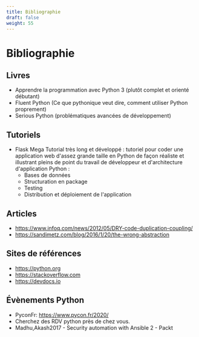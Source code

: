 ```yaml
---
title: Bibliographie
draft: false
weight: 55
---
```


# Bibliographie

## Livres

- Apprendre la programmation avec Python 3 (plutôt complet et orienté débutant)
- Fluent Python (Ce que pythonique veut dire, comment utiliser Python proprement)
- Serious Python (problématiques avancées de développement)

## Tutoriels

- Flask Mega Tutorial très long et développé : tutoriel pour coder une application web d'assez grande taille en Python de façon réaliste et illustrant pleins de point du travail de développeur et d'architecture d'application Python :
    - Bases de données
    - Structuration en package
    - Testing
    - Distribution et déploiement de l'application

## Articles

- https://www.infoq.com/news/2012/05/DRY-code-duplication-coupling/
- https://sandimetz.com/blog/2016/1/20/the-wrong-abstraction

## Sites de références
- https://python.org
- https://stackoverflow.com
- https://devdocs.io

## Évènements Python

- PyconFr: https://www.pycon.fr/2020/
- Cherchez des RDV python près de chez vous.
- Madhu,Akash2017 - Security automation with Ansible 2 - Packt
